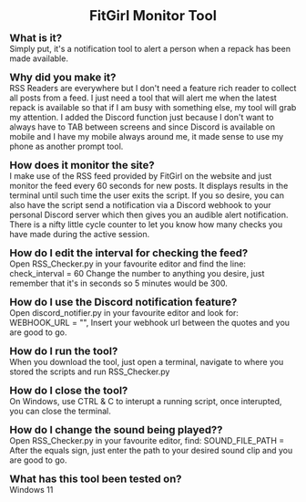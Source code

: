 **<center><span style="font-size:24px;">FitGirl Monitor Tool</span></center>**

**<span style="font-size:18px;">What is it?</span>**  
Simply put, it's a notification tool to alert a person when a repack has been made available.

**<span style="font-size:18px;">Why did you make it?</span>**  
RSS Readers are everywhere but I don't need a feature rich reader to collect all posts from a feed. I just need a tool that will alert me when the latest repack is available 
so that if I am busy with something else, my tool will grab my attention. I added the Discord function just because I don't want to always have to TAB between screens and 
since Discord is available on mobile and I have my mobile always around me, it made sense to use my phone as another prompt tool.

**<span style="font-size:18px;">How does it monitor the site?</span>**  
I make use of the RSS feed provided by FitGirl on the website and just monitor the feed every 60 seconds for new posts.
It displays results in the terminal until such time the user exits the script.
If you so desire, you can also have the script send a notification via a Discord webhook to your personal Discord server which then gives you an audible alert notification.
There is a nifty little cycle counter to let you know how many checks you have made during the active session.

**<span style="font-size:18px;">How do I edit the interval for checking the feed?</span>**  
Open RSS_Checker.py in your favourite editor and find the line: check_interval = 60
Change the number to anything you desire, just remember that it's in seconds so 5 minutes would be 300.

**<span style="font-size:18px;">How do I use the Discord notification feature?</span>**  
Open discord_notifier.py in your favourite editor and look for: WEBHOOK_URL = "",
Insert your webhook url between the quotes and you are good to go.

**<span style="font-size:18px;">How do I run the tool?</span>**  
When you download the tool, just open a terminal, navigate to where you stored the scripts and run RSS_Checker.py

**<span style="font-size:18px;">How do I close the tool?</span>**  
On Windows, use CTRL & C to interupt a running script, once interupted, you can close the terminal.

**<span style="font-size:18px;">How do I change the sound being played??</span>**  
Open RSS_Checker.py in your favourite editor, find: SOUND_FILE_PATH =
After the equals sign, just enter the path to your desired sound clip and you are good to go.

**<span style="font-size:18px;">What has this tool been tested on?</span>**  
Windows 11
